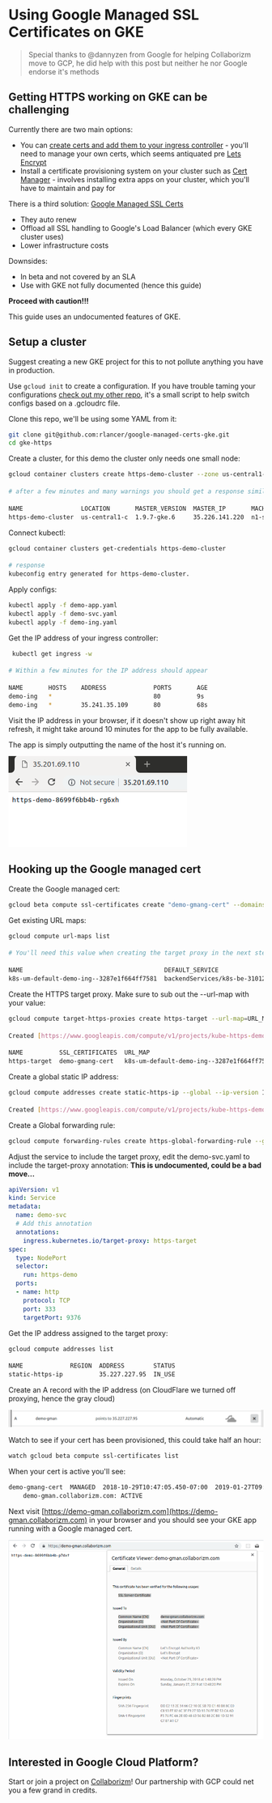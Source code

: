 # Using Google Managed  SSL Certificates on GKE  
 
> Special thanks to @dannyzen from Google for helping Collaborizm move to GCP, he did help with this post but neither he nor Google endorse it's methods
 
## Getting HTTPS working on GKE can be challenging

Currently there are two main options:

* You can [create certs and add them to your ingress controller](https://cloud.google.com/kubernetes-engine/docs/how-to/ingress-multi-ssl) - 
you'll need to manage your own certs, which seems antiquated pre [
Lets Encrypt](https://letsencrypt.org/)        
* Install a certificate provisioning system on your cluster such as [Cert Manager](https://github.com/jetstack/cert-manager) - involves installing extra apps on your cluster, which you'll have to maintain and pay for

There is a third solution: [Google Managed SSL Certs](https://cloud.google.com/load-balancing/docs/ssl-certificates#certificate-resource-status)
 
* They auto renew 
* Offload all SSL handling to Google's Load Balancer (which every GKE cluster uses) 
* Lower infrastructure costs   
 
Downsides:

* In beta and not covered by an SLA
* Use with GKE not fully documented (hence this guide)  
   
**Proceed with caution!!!**

This guide uses an undocumented features of GKE.    

 
 ## Setup a cluster
 
Suggest creating a new GKE project for this to not pollute anything you have in production.
 
Use ```gcloud init``` to create a configuration. 
If you have trouble taming your configurations [check out my other repo](https://github.com/rlancer/GCloud-Configuration-Auto-Switcher), it's a small script to help switch configs based on a .gcloudrc file. 
 

Clone this repo, we'll be using some YAML from it: 

```bash
git clone git@github.com:rlancer/google-managed-certs-gke.git
cd gke-https
```

Create a cluster, for this demo the cluster only needs one small node:

```bash
gcloud container clusters create https-demo-cluster --zone us-central1-c --machine-type g1-small --num-nodes 1

# after a few minutes and many warnings you should get a response similar to  

NAME                LOCATION       MASTER_VERSION  MASTER_IP       MACHINE_TYPE   NODE_VERSION  NUM_NODES  STATUS
https-demo-cluster  us-central1-c  1.9.7-gke.6     35.226.141.220  n1-standard-1  1.9.7-gke.6   3          RUNNING
```

Connect kubectl:

```bash
gcloud container clusters get-credentials https-demo-cluster

# response
kubeconfig entry generated for https-demo-cluster.
```
Apply configs:  

```bash
kubectl apply -f demo-app.yaml
kubectl apply -f demo-svc.yaml
kubectl apply -f demo-ing.yaml
```

Get the IP address of your ingress controller:

```bash
 kubectl get ingress -w 

# Within a few minutes for the IP address should appear 
 
NAME       HOSTS    ADDRESS             PORTS       AGE
demo-ing   *                            80          9s
demo-ing   *        35.241.35.109       80          68s
```

Visit the IP address in your browser, if it doesn't 
show up right away hit refresh, it might take around 10 minutes 
for the app to be fully available.

The app is simply outputting the name of the host it's running 
on.

![host name app running on HTTP](screenshots/non_http_success.png) 


## Hooking up the Google managed cert 

Create the Google managed cert:

```bash
gcloud beta compute ssl-certificates create "demo-gmang-cert" --domains demo-gman.collaborizm.com
```

Get existing URL maps:

```bash
gcloud compute url-maps list

# You'll need this value when creating the target proxy in the next step

NAME                                       DEFAULT_SERVICE
k8s-um-default-demo-ing--3287e1f664ff7581  backendServices/k8s-be-31012--3287e1f664ff7581
```

Create the HTTPS target proxy. Make sure to sub out the --url-map with your value:
```bash
gcloud compute target-https-proxies create https-target --url-map=URL_MAP_VALUE_FROM_ABOVE --ssl-certificates=demo-gmang-cert

Created [https://www.googleapis.com/compute/v1/projects/kube-https-demo/global/targetHttpsProxies/https-target].

NAME          SSL_CERTIFICATES  URL_MAP
https-target  demo-gmang-cert   k8s-um-default-demo-ing--3287e1f664ff7581
```

Create a global static IP address:
```bash
gcloud compute addresses create static-https-ip --global --ip-version IPV4

Created [https://www.googleapis.com/compute/v1/projects/kube-https-demo/global/addresses/static-https-ip].
```

Create a Global forwarding rule:
```bash
gcloud compute forwarding-rules create https-global-forwarding-rule --global --ip-protocol=TCP --ports=443 --target-https-proxy=https-target --address static-https-ip 
``` 

Adjust the service to include the target proxy, edit the demo-svc.yaml to include the target-proxy annotation: **This is undocumented, could be a bad move...**

```yaml
apiVersion: v1
kind: Service
metadata:
  name: demo-svc
  # Add this annotation
  annotations:
    ingress.kubernetes.io/target-proxy: https-target
spec:
  type: NodePort
  selector:
    run: https-demo
  ports:
  - name: http
    protocol: TCP
    port: 333
    targetPort: 9376
```

Get the IP address assigned to the target proxy:

```bash
gcloud compute addresses list
 
NAME             REGION  ADDRESS        STATUS
static-https-ip          35.227.227.95  IN_USE

```

Create an A record with the IP address (on CloudFlare we turned off proxying, hence the gray cloud)

![dns entry CloudFlare](screenshots/dns_entry.png)


Watch to see if your cert has been provisioned, this could take half an hour: 

```bash
watch gcloud beta compute ssl-certificates list
```

When your cert is active you'll see:

```bash
demo-gmang-cert  MANAGED  2018-10-29T10:47:05.450-07:00  2019-01-27T09:48:20.000-08:00  ACTIVE
    demo-gman.collaborizm.com: ACTIVE
```

Next visit [https://demo-gman.collaborizm.com](https://demo-gman.collaborizm.com) in your browser and you should see your GKE app running with a Google managed cert.

![successful](screenshots/success.png)

## Interested in Google Cloud Platform?

Start or join a project on [Collaborizm](https://www.collaborizm.com)! Our partnership with GCP could net you a few grand in credits. 
